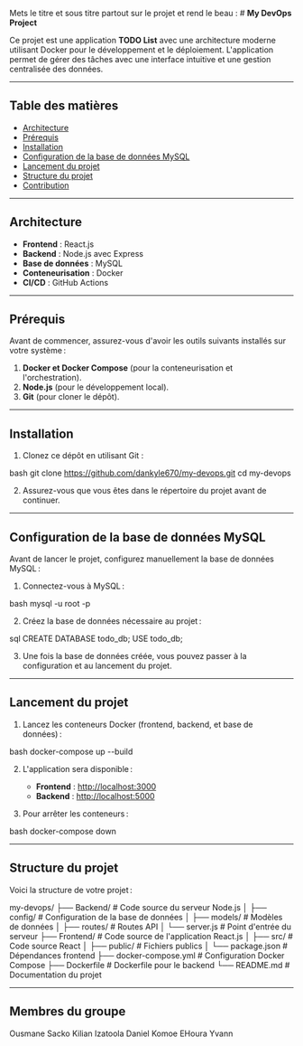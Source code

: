Mets le titre et sous titre partout sur le projet et rend le beau : # **My DevOps Project**

Ce projet est une application **TODO List** avec une architecture moderne utilisant Docker pour le développement et le déploiement. L'application permet de gérer des tâches avec une interface intuitive et une gestion centralisée des données.

---

## **Table des matières**

- [Architecture](#architecture)
- [Prérequis](#prérequis)
- [Installation](#installation)
- [Configuration de la base de données MySQL](#configuration-de-la-base-de-données-mysql)
- [Lancement du projet](#lancement-du-projet)
- [Structure du projet](#structure-du-projet)
- [Contribution](#contribution)

---

## **Architecture**

- **Frontend** : React.js  
- **Backend** : Node.js avec Express  
- **Base de données** : MySQL  
- **Conteneurisation** : Docker  
- **CI/CD** : GitHub Actions  

---

## **Prérequis**

Avant de commencer, assurez-vous d'avoir les outils suivants installés sur votre système :

1. **Docker et Docker Compose** (pour la conteneurisation et l'orchestration).
2. **Node.js** (pour le développement local).
3. **Git** (pour cloner le dépôt).

---

## **Installation**

1. Clonez ce dépôt en utilisant Git :
   
bash
   git clone https://github.com/dankyle670/my-devops.git
   cd my-devops


2. Assurez-vous que vous êtes dans le répertoire du projet avant de continuer.

---

## **Configuration de la base de données MySQL**

Avant de lancer le projet, configurez manuellement la base de données MySQL :

1. Connectez-vous à MySQL :
   
bash
   mysql -u root -p


2. Créez la base de données nécessaire au projet :
   
sql
   CREATE DATABASE todo_db;
   USE todo_db;


3. Une fois la base de données créée, vous pouvez passer à la configuration et au lancement du projet.

---

## **Lancement du projet**

1. Lancez les conteneurs Docker (frontend, backend, et base de données) :
   
bash
   docker-compose up --build


2. L'application sera disponible :
   - **Frontend** : [http://localhost:3000](http://localhost:3000)  
   - **Backend** : [http://localhost:5000](http://localhost:5000)

3. Pour arrêter les conteneurs :
   
bash
   docker-compose down


---

## **Structure du projet**

Voici la structure de votre projet :

my-devops/
├── Backend/           # Code source du serveur Node.js
│   ├── config/        # Configuration de la base de données
│   ├── models/        # Modèles de données
│   ├── routes/        # Routes API
│   └── server.js      # Point d'entrée du serveur
├── Frontend/          # Code source de l'application React.js
│   ├── src/           # Code source React
│   ├── public/        # Fichiers publics
│   └── package.json   # Dépendances frontend
├── docker-compose.yml # Configuration Docker Compose
├── Dockerfile         # Dockerfile pour le backend
└── README.md          # Documentation du projet


---

## **Membres du groupe**
Ousmane Sacko
Kilian Izatoola
Daniel Komoe
EHoura Yvann
